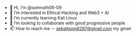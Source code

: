 - 👋 Hi, I’m @somnath06-09
- 👀 I’m interested in Ethical Hacking and Web3 + AI
- 🌱 I’m currently learning Kali Linux
- 💞️ I’m looking to collaborate with good progressive people
- 📫 How to reach me -- sebaitsom6297@gmail.com  my gmail

<!---
somnath06-09/somnath06-09 is a ✨ special ✨ repository because its `README.md` (this file) appears on your GitHub profile.
You can click the Preview link to take a look at your changes.
--->
